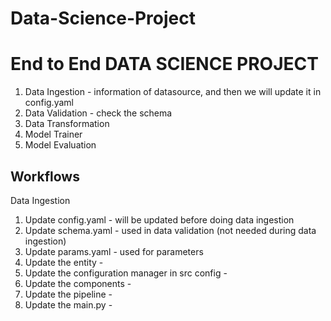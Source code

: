 # Data-Science-Project

# End to End DATA SCIENCE PROJECT

1. Data Ingestion - information of datasource, and then we will update it in config.yaml
2. Data Validation - check the schema 
3. Data Transformation
4. Model Trainer
5. Model Evaluation

## Workflows

Data Ingestion

1. Update config.yaml - will be updated before doing data ingestion
2. Update schema.yaml - used in data validation (not needed during data ingestion)
3. Update params.yaml - used for parameters 
4. Update the entity - 
5. Update the configuration manager in src config - 
6. Update the components - 
7. Update the pipeline - 
8. Update the main.py - 














